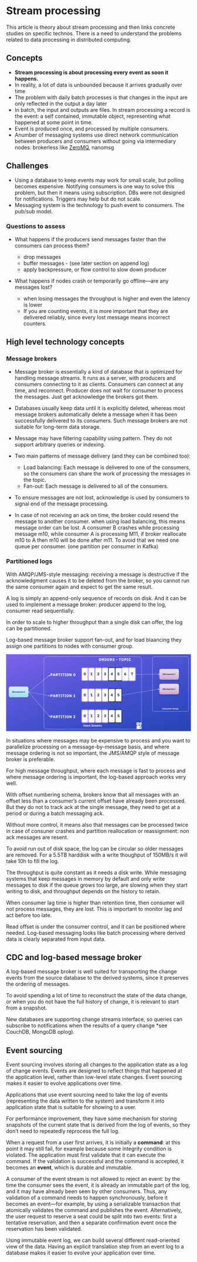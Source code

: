 # Stream processing

This article is theory about stream processing and then links concrete studies on specific technos. There is a need to understand the problems related to data processing in distributed computing.

## Concepts

* **Stream processing is about processing every event as soon it happens.**
* In reality, a lot of data is unbounded because it arrives gradually over time
* The problem with daily batch processes is that changes in the input are only reflected in the output a day later
* In batch, the input and outputs are files. In stream processing a record is the event: a self contained, immutable object, representing what happened at some point in time.
* Event is produced once, and processed by multiple consumers.
* Anumber of messaging systems use direct network communication between producers and consumers without going via intermediary nodes: brokerless like [ZeroMQ](), nanomsg

## Challenges

* Using a database to keep events may work for small scale, but polling becomes expensive. Notifying consumers is one way to solve this problem, but then it means using subscription. DBs were not designed for notifications. Triggers may help but do not scale.
* Messaging system is the technology to push event to consumers. The pub/sub model.

### Questions to assess

* What happens if the producers send messages faster than the consumers can process them?

    * drop messages
    * buffer messages - (see later section on append log)
    * apply backpressure, or flow control to slow down producer

* What happens if nodes crash or temporarily go offline—are any messages lost?

    * when losing messages the throughput is higher and even the latency is lower 
    * If you are counting events, it is more important that they are delivered reliably, since every lost message means incorrect counters.

## High level technology concepts

### Message brokers

* Message broker is essentially a kind of database that is optimized for handling message streams. It runs as a server, with producers and consumers connecting to it as clients. Consumers can connect at any time, and reconnect.  Producer does not wait for consumer to process the messages. Just get acknowledge the brokers got them.
* Databases usually keep data until it is explicitly deleted, whereas most message brokers automatically delete a message when it has been successfully delivered to its consumers. Such message brokers are not suitable for long-term data storage.
* Message may have filtering capability using pattern. They do not support arbitrary queries or indexing.
* Two main patterns of message delivery (and they can be combined too):

    * Load balancing: Each message is delivered to one of the consumers, so the consumers can share the work of processing the messages in the topic. 
    * Fan-out: Each message is delivered to all of the consumers.

* To ensure messages are not lost, acknowledge is used by consumers to signal end of the message processing.
* In case of not receiving an ack on time, the broker could resend the message to another consumer. when using load balancing, this means message order can be lost. A consumer B crashes while processing message m10, while consumer A is processing M11, if broker reallocate m10 to A then m10 will be done after m11. To avoid that we need one queue per consumer. (one partition per consumer in Kafka)

### Partitioned logs

With AMQP/JMS-style messaging: receiving a message is destructive if the acknowledgment causes it to be deleted from the broker, so you cannot run the same consumer again and expect to get the same result.

A log is simply an append-only sequence of records on disk. And it can be used to implement a message broker: producer append to the log, consumer read sequentially.

In order to scale to higher throughput than a single disk can offer, the log can be partitioned.

Log-based message broker support fan-out, and for load blaancing they assign one partitions to nodes with consumer group.

![](./images/log-based-broker.png)

In situations where messages may be expensive to process and you want to parallelize processing on a message-by-message basis, and where message ordering is not so important, the JMS/AMQP style of message broker is preferable.

For high message throughput, where each message is fast to process and where message ordering is important, the log-based approach works very well.

With offset numbering schema, brokers know that all messages with an offset less than a consumer’s current offset have already been processed. But they do not to track ack at the single message, they need to get at a period or during a batch messaging ack.

Without more control, it means also that messages can be processed twice in case of consuner crashes and partition reallocation or reassignment: non ack messages are resent.

To avoid run out of disk space, the log can be circular so older messages are removed. For a 5.5TB harddisk with a write thoughput of 150MB/s it will take 10h to fill the log. 

The throughput is quite constant as it needs a disk write. While messaging systems that keep messages in memory by default and only write messages to disk if the queue grows too large, are slowing when they start writing to disk, and throughput depends on the history to retain. 

When consumer lag time is higher than retention time, then consumer will not process messages, they are lost. This is important to monitor lag and act before too late.

Read offset is under the consumer control, and it can be positioned where needed. Log-based messaging looks like batch processing where derived data is clearly separated from input data.

## CDC and log-based message broker

A log-based message broker is well suited for transporting the change events from the source database to the derived systems, since it preserves the ordering of messages.

To avoid spending a lot of time to reconstruct the state of the data change, or when you do not have the full history of change, it is relevant to start from a snapshot.

New databases are supporting change streams interface, so queries can subscribe to notifications when the results of a query change *see CouchDB, MongoDB oplog).

## Event sourcing

Event sourcing involves storing all changes to the application state as a log of change events.
Events are designed to reflect things that happened at the application level, rather than low-level state changes. Event sourcing makes it easier to evolve applications over time.

Applications that use event sourcing need to take the log of events (representing the data written to the system) and transform it into application state that is suitable for showing to a user.

For performance improvement, they have some mechanism for storing snapshots of the current state that is derived from the log of events, so they don’t need to repeatedly reprocess the full log.

When a request from a user first arrives, it is initially a **command**: at this point it may still fail, for example because some integrity condition is violated. The application must first validate that it can execute the command. If the validation is successful and the command is accepted, it becomes an **event**, which is durable and immutable.

A consumer of the event stream is not allowed to reject an event: by the time the consumer sees the event, it is already an immutable part of the log, and it may have already been seen by other consumers. Thus, any validation of a command needs to happen synchronously, before it becomes an event—for example, by using a serializable transaction that atomically validates the command and publishes the event. Alternatively, the user request to reserve a seat could be split into two events: first a tentative reservation, and then a separate confirmation event once the reservation has been validated.

Using immutable event log, we can build several different read-oriented view of the data.
Having an explicit translation step from an event log to a database makes it easier to evolve your application over time.